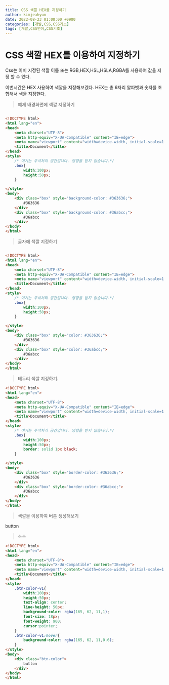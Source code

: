 ```yaml
---
title: CSS 색깔 HEX를 지정하기
author: kimjeahyun
date: 2022-08-23 01:00:00 +0900
categories: [개발,CSS,CSS기초]
tags: [개발,CSS언어,CSS기초]
---
```


<style>
    .btn-color-v1{
        width:100px;
        height:50px;
        text-align: center;
        line-height: 50px;
        background-color: rgba(165, 62, 11,1);
        font-size: 18px;
        font-weight: 900;
        cursor:pointer;
    }
    .btn-color-v1:hover{
        background-color: rgba(165, 62, 11,0.6);
    }
</style>


# CSS 색깔 HEX를 이용하여 지정하기

Css는 이미 지정된 색깔 이름 또는 RGB,HEX,HSL,HSLA,RGBA를 사용하여 값을 지정 할 수 있다.

이번시간은 HEX 사용하여 색깔을 지정해보겠다.
HEX는 총 6자리 알파벳과 숫자를 조합해서 색을 지정한다.


> 예제 배경화면에 색깔 지정하기

```html

<!DOCTYPE html>
<html lang="en">
<head>
    <meta charset="UTF-8">
    <meta http-equiv="X-UA-Compatible" content="IE=edge">
    <meta name="viewport" content="width=device-width, initial-scale=1.0">
    <title>Document</title>
</head>
<style>
    /* 여기는 주석처리 공간입니다. 영향을 받지 않습니다.*/
    .box{
        width:100px;
        height:50px;
    }

</style>
<body>
    <div class="box" style="background-color: #363636;">
        #363636
    </div>
    <div class="box" style="background-color: #36abcc;">
        #36abcc
    </div>
</body>
</html>

```

> 글자에 색깔 지정하기

```html

<!DOCTYPE html>
<html lang="en">
<head>
    <meta charset="UTF-8">
    <meta http-equiv="X-UA-Compatible" content="IE=edge">
    <meta name="viewport" content="width=device-width, initial-scale=1.0">
    <title>Document</title>
</head>
<style>
    /* 여기는 주석처리 공간입니다. 영향을 받지 않습니다.*/
    .box{
        width:100px;
        height:50px;
    }

</style>
<body>
    <div class="box" style="color: #363636;">
        #363636
    </div>
    <div class="box" style="color: #36abcc;">
        #36abcc
    </div>
</body>
</html>

```

> 테두리 색깔 지정하기.

```html
<!DOCTYPE html>
<html lang="en">
<head>
    <meta charset="UTF-8">
    <meta http-equiv="X-UA-Compatible" content="IE=edge">
    <meta name="viewport" content="width=device-width, initial-scale=1.0">
    <title>Document</title>
</head>
<style>
    /* 여기는 주석처리 공간입니다. 영향을 받지 않습니다.*/
    .box{
        width:100px;
        height:50px;
        border: solid 1px black;
    }

</style>
<body>
    <div class="box" style="border-color: #363636;">
        #363636
    </div>
    <div class="box" style="border-color: #36abcc;">
        #36abcc
    </div>
</body>
</html>
```

>색깔을 이용하여 버튼 생성해보기

<div class="btn-color">
    button
</div>


>소스

```html
<!DOCTYPE html>
<html lang="en">
<head>
    <meta charset="UTF-8">
    <meta http-equiv="X-UA-Compatible" content="IE=edge">
    <meta name="viewport" content="width=device-width, initial-scale=1.0">
    <title>Document</title>
</head>
<style>
    .btn-color-v1{
        width:100px;
        height:50px;
        text-align: center;
        line-height: 50px;
        background-color: rgba(165, 62, 11,1);
        font-size: 18px;
        font-weight: 900;
        cursor:pointer;
    }
    .btn-color-v1:hover{
        background-color: rgba(165, 62, 11,0.6);
    }
</style>
<body>    
    <div class="btn-color">
        button
    </div>
</body>
</html>
```